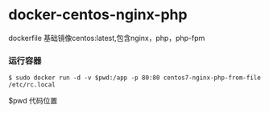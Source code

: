 # docker-centos-nginx-php
dockerfile 基础镜像centos:latest,包含nginx，php，php-fpm

### 运行容器
```
$ sudo docker run -d -v $pwd:/app -p 80:80 centos7-nginx-php-from-file /etc/rc.local
```
$pwd 代码位置
